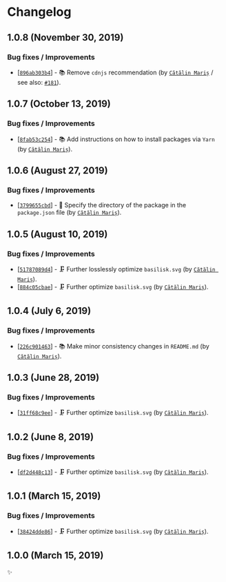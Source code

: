 <!-- markdownlint-disable line-length -->

Changelog
=========

1.0.8 (November 30, 2019)
-------------------------

### Bug fixes / Improvements

* [[`896ab303b4`](https://github.com/alrra/browser-logos/commit/896ab303b43decd25c518ea5dc0081e6974d344a)] - 📚 Remove `cdnjs` recommendation (by [`Cătălin Mariș`](https://github.com/alrra) / see also: [`#181`](https://github.com/alrra/browser-logos/issues/181)).

1.0.7 (October 13, 2019)
------------------------

### Bug fixes / Improvements

* [[`8fab53c254`](https://github.com/alrra/browser-logos/commit/8fab53c2544fe45642f4b330f21c426a07c63367)] - 📚 Add instructions on how to install packages via `Yarn` (by [`Cătălin Mariș`](https://github.com/alrra)).

1.0.6 (August 27, 2019)
-----------------------

### Bug fixes / Improvements

* [[`3799655cbd`](https://github.com/alrra/browser-logos/commit/3799655cbde62ea2de2a8a2b12a6123edae087b1)] - 🔧 Specify the directory of the package in the `package.json` file (by [`Cătălin Mariș`](https://github.com/alrra)).

1.0.5 (August 10, 2019)
-----------------------

### Bug fixes / Improvements

* [[`51787089d4`](https://github.com/alrra/browser-logos/commit/51787089d43c0d3a5868997e9b6ce4302d9b4846)] - 🗜 Further losslessly optimize `basilisk.svg` (by [`Cătălin Mariș`](https://github.com/alrra)).
* [[`884c05cbae`](https://github.com/alrra/browser-logos/commit/884c05cbaee112be1bb87228b76cfaa71fecf22d)] - 🗜 Further optimize `basilisk.svg` (by [`Cătălin Mariș`](https://github.com/alrra)).

1.0.4 (July 6, 2019)
--------------------

### Bug fixes / Improvements

* [[`226c901463`](https://github.com/alrra/browser-logos/commit/226c9014633a3282758019e78ef294c3f56eaa79)] - 📚 Make minor consistency changes in `README.md` (by [`Cătălin Mariș`](https://github.com/alrra)).

1.0.3 (June 28, 2019)
---------------------

### Bug fixes / Improvements

* [[`31ff68c9ee`](https://github.com/alrra/browser-logos/commit/31ff68c9ee99a70e1aebc48bfcbf6aa1b7c787b2)] - 🗜 Further optimize `basilisk.svg` (by [`Cătălin Mariș`](https://github.com/alrra)).

1.0.2 (June 8, 2019)
--------------------

### Bug fixes / Improvements

* [[`df2d448c13`](https://github.com/alrra/browser-logos/commit/df2d448c137615f2a46c675e00247bb0934b20ea)] - 🗜️ Further optimize `basilisk.svg` (by [`Cătălin Mariș`](https://github.com/alrra)).

1.0.1 (March 15, 2019)
----------------------

### Bug fixes / Improvements

* [[`38424dde86`](https://github.com/alrra/browser-logos/commit/38424dde86b531c502a296d5f338a5ce5a2d3262)] - 🗜️ Further optimize `basilisk.svg` (by [`Cătălin Mariș`](https://github.com/alrra)).

1.0.0 (March 15, 2019)
----------------------

✨

